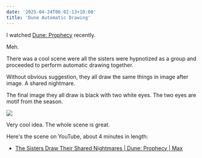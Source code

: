 ```yaml
---
date: '2025-04-24T06:02:13+10:00'
title: 'Dune Automatic Drawing'
---
```


I watched [Dune: Prophecy](https://en.wikipedia.org/wiki/Dune:_Prophecy) recently.

Meh.

There was a cool scene were all the sisters were hypnotized as a group and proceeded to perform automatic drawing together.

Without obvious suggestion, they all draw the same things in image after image. A shared nightmare.

The final image they all draw is black with two white eyes. The two eyes are motif from the season.

![](/blog/pics/dune-shared-nightmares.png)

Very cool idea. The whole scene is great.

Here's the scene on YouTube, about 4 minutes in length:

* [The Sisters Draw Their Shared Nightmares | Dune: Prophecy | Max](https://www.youtube.com/watch?v=vxcLhZFIxJY&ab_channel=Max)

